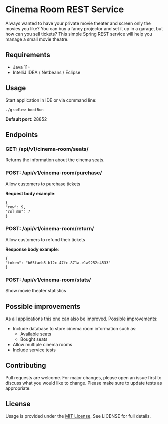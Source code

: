 # Cinema Room REST Service

Always wanted to have your private movie theater and screen only the movies you like? You can buy a fancy projector and set it up in a garage, but how can you sell tickets? This simple Spring REST service will help you manage a small movie theatre.

## Requirements

- Java 11+
- IntelliJ IDEA / Netbeans / Eclipse

## Usage 

Start application in IDE or via command line:

```
./gradlew bootRun
```

**Default port**: 28852

## Endpoints

### GET: /api/v1/cinema-room/seats/
Returns the information about the cinema seats.

### POST: /api/v1/cinema-room/purchase/
Allow customers to purchase tickets

**Request body example**: 
```
{
"row": 9,
"column": 7
}
```

### POST: /api/v1/cinema-room/return/
Allow customers to refund their tickets

**Response body example**:
```
{
"token": "b65faeb5-b12c-47fc-871a-e1a9252c4533"
}
```

### POST: /api/v1/cinema-room/stats/
Show movie theater statistics

## Possible improvements

As all applications this one can also be improved. Possible improvements:

- Include database to store cinema room information such as:
    - Available seats
    - Bought seats
- Allow multiple cinema rooms
- Include service tests
    
## Contributing 

Pull requests are welcome. For major changes, please open an issue first to discuss what you would like to change.  Please make sure to update tests as appropriate.

## License

Usage is provided under the [MIT License](https://mit-license.org/). See LICENSE for full details.
